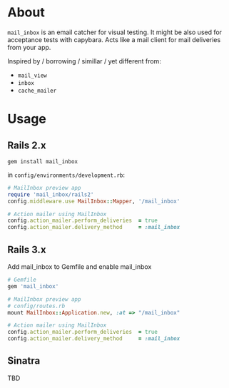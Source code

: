 About
=====

`mail_inbox` is an email catcher for visual testing. It might be also used for acceptance tests with capybara. Acts like a mail client for mail deliveries from your app.

Inspired by / borrowing / simillar / yet different from:

- `mail_view`
- `inbox`
- `cache_mailer`

Usage
=====

Rails 2.x
---------

```
gem install mail_inbox
```

in `config/environments/development.rb`:

```ruby
# MailInbox preview app
require 'mail_inbox/rails2'
config.middleware.use MailInbox::Mapper, '/mail_inbox'

# Action mailer using MailInbox
config.action_mailer.perform_deliveries  = true
config.action_mailer.delivery_method     = :mail_inbox
```

Rails 3.x
---------

Add mail_inbox to Gemfile and enable mail_inbox

```ruby
# Gemfile
gem 'mail_inbox'

# MailInbox preview app
# config/routes.rb
mount MailInbox::Application.new, :at => "/mail_inbox"

# Action mailer using MailInbox
config.action_mailer.perform_deliveries  = true
config.action_mailer.delivery_method     = :mail_inbox
```

Sinatra
-------

TBD

